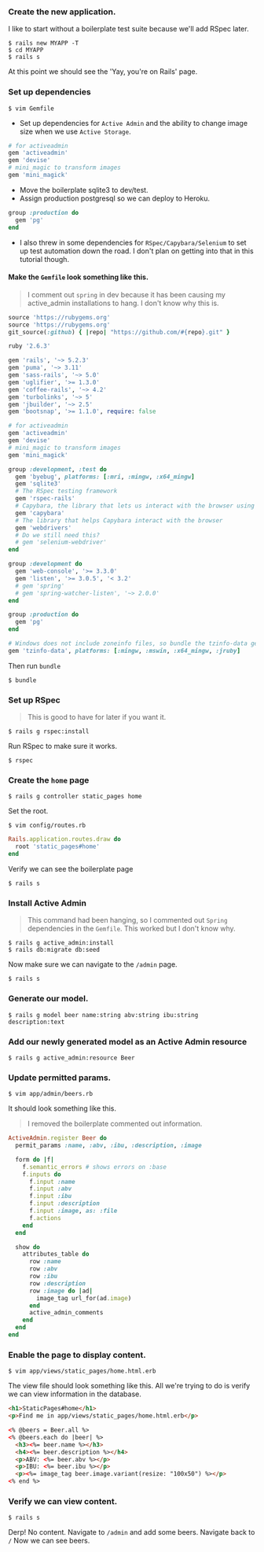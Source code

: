 ### Create the new application.
I like to start without a boilerplate test suite because we'll add RSpec later. 
```
$ rails new MYAPP -T
$ cd MYAPP
$ rails s
```
At this point we should see the 'Yay, you're on Rails' page.

### Set up dependencies
```
$ vim Gemfile
```
* Set up dependencies for `Active Admin` and the ability to change image size when we use `Active Storage`.
```ruby
# for activeadmin
gem 'activeadmin'
gem 'devise'
# mini_magic to transform images
gem 'mini_magick'
```
* Move the boilerplate sqlite3 to dev/test.
* Assign production postgresql so we can deploy to Heroku.
```ruby
group :production do
  gem 'pg'
end
```
* I also threw in some dependencies for `RSpec/Capybara/Selenium` to set up test automation down the road. I don't plan on getting into that in this tutorial though.

#### Make the `Gemfile` look something like this.
> I comment out `spring` in dev because it has been causing my active_admin installations to hang. I don't know why this is.
```ruby
source 'https://rubygems.org'
source 'https://rubygems.org'
git_source(:github) { |repo| "https://github.com/#{repo}.git" }

ruby '2.6.3'

gem 'rails', '~> 5.2.3'
gem 'puma', '~> 3.11'
gem 'sass-rails', '~> 5.0'
gem 'uglifier', '>= 1.3.0'
gem 'coffee-rails', '~> 4.2'
gem 'turbolinks', '~> 5'
gem 'jbuilder', '~> 2.5'
gem 'bootsnap', '>= 1.1.0', require: false

# for activeadmin
gem 'activeadmin'
gem 'devise'
# mini_magic to transform images
gem 'mini_magick'

group :development, :test do
  gem 'byebug', platforms: [:mri, :mingw, :x64_mingw]
  gem 'sqlite3'
  # The RSpec testing framework
  gem 'rspec-rails'
  # Capybara, the library that lets us interact with the browser using Ruby
  gem 'capybara'
  # The library that helps Capybara interact with the browser
  gem 'webdrivers'
  # Do we still need this?
  # gem 'selenium-webdriver'
end

group :development do
  gem 'web-console', '>= 3.3.0'
  gem 'listen', '>= 3.0.5', '< 3.2'
  # gem 'spring'
  # gem 'spring-watcher-listen', '~> 2.0.0'
end

group :production do
  gem 'pg'
end

# Windows does not include zoneinfo files, so bundle the tzinfo-data gem
gem 'tzinfo-data', platforms: [:mingw, :mswin, :x64_mingw, :jruby]

```
Then run `bundle`
```
$ bundle
```
### Set up RSpec
> This is good to have for later if you want it.
```
$ rails g rspec:install
```
Run RSpec to make sure it works.
```
$ rspec
```
### Create the `home` page
```
$ rails g controller static_pages home
```
Set the root.
```
$ vim config/routes.rb
```
```ruby
Rails.application.routes.draw do
  root 'static_pages#home'
end
```
Verify we can see the boilerplate page
```
$ rails s
```
### Install Active Admin 
> This command had been hanging, so I commented out `Spring` dependencies in the `Gemfile`. This worked but I don't know why.
```
$ rails g active_admin:install
$ rails db:migrate db:seed
```
Now make sure we can navigate to the `/admin` page.
```
$ rails s
```
### Generate our model.
```
$ rails g model beer name:string abv:string ibu:string description:text
```
### Add our newly generated model as an Active Admin resource
```
$ rails g active_admin:resource Beer
```
### Update permitted params.
```
$ vim app/admin/beers.rb
```
It should look something like this. 
> I removed the boilerplate commented out information.
```ruby
ActiveAdmin.register Beer do
  permit_params :name, :abv, :ibu, :description, :image

  form do |f|
    f.semantic_errors # shows errors on :base
    f.inputs do
      f.input :name
      f.input :abv
      f.input :ibu
      f.input :description
      f.input :image, as: :file
      f.actions
    end
  end

  show do
    attributes_table do
      row :name
      row :abv
      row :ibu
      row :description
      row :image do |ad|
        image_tag url_for(ad.image)
      end
      active_admin_comments
    end
  end
end

```
### Enable the page to display content.
```
$ vim app/views/static_pages/home.html.erb
```
The view file should look something like this. All we're trying to do is verify we can view information in the database.
```html
<h1>StaticPages#home</h1>
<p>Find me in app/views/static_pages/home.html.erb</p>

<% @beers = Beer.all %>
<% @beers.each do |beer| %>
  <h3><%= beer.name %></h3>
  <h4><%= beer.description %></h4>
  <p>ABV: <%= beer.abv %></p>
  <p>IBU: <%= beer.ibu %></p>
  <p><%= image_tag beer.image.variant(resize: "100x50") %></p>
<% end %>
```
### Verify we can view content.
```
$ rails s
```
Derp! No content.
Navigate to `/admin` and add some beers.
Navigate back to `/`
Now we can see beers.
